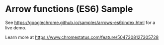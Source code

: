 Arrow functions (ES6) Sample
===
See https://googlechrome.github.io/samples/arrows-es6/index.html for a live demo.

Learn more at https://www.chromestatus.com/feature/5047308127305728
